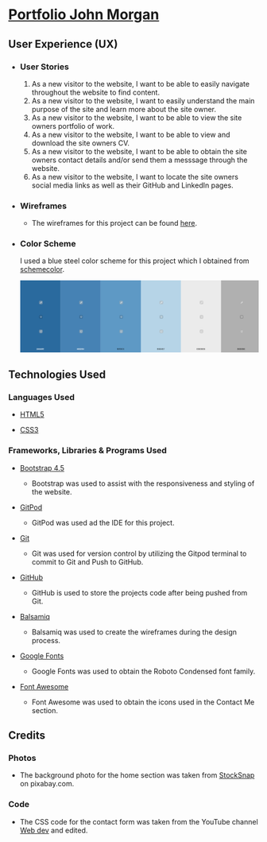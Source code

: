 # [Portfolio John Morgan](https://johnny-morgan.github.io/portfolio/)


## User Experience (UX)

* ### User Stories

    1. As a new visitor to the website, I want to be able to easily navigate throughout the website to find content.
    2. As a new visitor to the website, I want to easily understand the main purpose of the site and learn more about the site owner.
    3. As a new visitor to the website, I want to be able to view the site owners portfolio of work.
    4. As a new visitor to the website, I want to be able to view and download the site owners CV.
    5. As a new visitor to the website, I want to be able to obtain the site owners contact details and/or send them a messsage through the website.
    6. As a new visitor to the website, I want to locate the site owners social media links as well as their GitHub and LinkedIn pages.


* ### Wireframes

    * The wireframes for this project can be found [here](https://github.com/Johnny-Morgan/portfolio/tree/master/assets/docs).

* ### Color Scheme

    I used a blue steel color scheme for this project which I obtained from [schemecolor](https://www.schemecolor.com/blue-steel-color-scheme.php#download). 

    ![Image](assets/images/palette.png)


## Technologies Used

### Languages Used

* [HTML5](https://en.wikipedia.org/wiki/HTML5)

* [CSS3](https://en.wikipedia.org/wiki/Cascading_Style_Sheets)

### Frameworks, Libraries & Programs Used

* [Bootstrap 4.5](https://getbootstrap.com/)

    * Bootstrap was used to assist with the responsiveness and styling of the website.

* [GitPod](https://gitpod.io)

    * GitPod was used ad the IDE for this project.

* [Git](https://git-scm.com/) 

    * Git was used for version control by utilizing the Gitpod terminal to commit to Git and Push to GitHub.

* [GitHub](https://github.com/)

    * GitHub is used to store the projects code after being pushed from Git.

* [Balsamiq](https://github.com/)

    * Balsamiq was used to create the wireframes during the design process.

* [Google Fonts](https://fonts.google.com/)

    * Google Fonts was used to obtain the Roboto Condensed font family.

* [Font Awesome](https://fontawesome.com/)

    * Font Awesome was used to obtain the icons used in the Contact Me section.

## Credits

### Photos

* The background photo for the home section was taken from [StockSnap](https://pixabay.com/photos/guy-man-working-laptop-computer-2618928/) on pixabay.com.

### Code

* The CSS code for the contact form was taken from the YouTube channel [Web dev](https://www.youtube.com/watch?v=s6rF1Josk9M&ab_channel=Webdev) and edited.